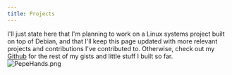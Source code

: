 ```yaml
---
title: Projects
---
```


I'll just state here that I'm planning to work on a Linux systems project built on top of Debian, and that I'll keep this page updated with more relevant projects and contributions I've contributed to. Otherwise, check out my [Github](github.com/noodulz) for the rest of my gists and little stuff I built so far.<br/>
![PepeHands.png](/uploads/PepeHands.png)
